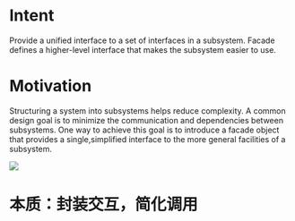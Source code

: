 # Intent

Provide a unified interface to a set of interfaces in a subsystem. Facade defines a higher-level interface that makes the subsystem easier to use.

# Motivation

Structuring a system into subsystems helps reduce complexity. A common design goal is to minimize the communication and dependencies between subsystems. One way to achieve this goal is to introduce a facade object that provides a single,simplified interface to the more general facilities of a subsystem. 

![](https://cos-1257663582.cos.ap-chengdu.myqcloud.com/Notes/Design%20Patterns/facade.jpg)

# 本质：封装交互，简化调用

